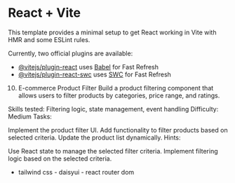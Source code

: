 # React + Vite

This template provides a minimal setup to get React working in Vite with HMR and some ESLint rules.

Currently, two official plugins are available:

- [@vitejs/plugin-react](https://github.com/vitejs/vite-plugin-react/blob/main/packages/plugin-react/README.md) uses [Babel](https://babeljs.io/) for Fast Refresh
- [@vitejs/plugin-react-swc](https://github.com/vitejs/vite-plugin-react-swc) uses [SWC](https://swc.rs/) for Fast Refresh


10. E-commerce Product Filter
Build a product filtering component that allows users to filter products by categories, price range, and ratings.

Skills tested: Filtering logic, state management, event handling
Difficulty: Medium
Tasks:

Implement the product filter UI.
Add functionality to filter products based on selected criteria.
Update the product list dynamically.
Hints:

Use React state to manage the selected filter criteria.
Implement filtering logic based on the selected criteria.

- tailwind css - daisyui - react router dom